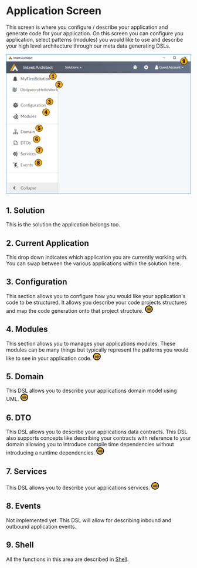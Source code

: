 # Application Screen

This screen is where you configure / describe your application and generate code for your application. On this screen you can configure you application, select patterns (modules) you would like to use and describe your high level architecture through our meta data generating DSLs.

![Image of the Application Screen](../../images/UserManual/Application.png)


## 1. Solution
This is the solution the application belongs too.

## 2. Current Application
This drop down indicates which application you are currently working with. You can swap between the various applications within the solution here.

## 3. Configuration
This section allows you to configure how you would like your application's code to be structured. It allows you describe your code projects structures and map the code generation onto that project structure. [![Navigates to Configuration](../../images/navigate.png "Navigates to Configuration Screen")](ApplicationConfiguration.md)

## 4. Modules
This section allows you to manages your applications modules. These modules can be many things but typically represent the patterns you would like to see in your application code. [![Navigates to Modules](../../images/navigate.png "Navigates to Modules Screen")](ApplicationModules.md)

## 5. Domain
This DSL allows you to describe your applications domain model using UML. [![Navigates to Domain](../../images/navigate.png "Navigates to Domain Screen")](Domain.md)

## 6. DTO
This DSL allows you to describe your applications data contracts. This DSL also supports concepts like describing your contracts with reference to your domain allowing you to introduce compile time dependencies without introducing a runtime dependencies. [![Navigates to DTO](../../images/navigate.png "Navigates to DTO Screen")](Dto.md)

## 7. Services
This DSL allows you to describe your applications services. [![Navigates to Services](../../images/navigate.png "Navigates to Services Screen")](Services.md)

## 8. Events
Not implemented yet. This DSL will allow for describing inbound and outbound application events.

## 9. Shell
All the functions in this area are described in [Shell](Shell.md).


